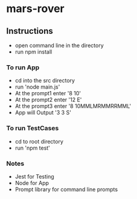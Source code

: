 # mars-rover

## Instructions

- open command line in the directory
- run npm install

### To run App

- cd into the src directory
- run 'node main.js'
- At the prompt1 enter '8 10'
- At the prompt2 enter '12 E'
- At the prompt3 enter '8 10MMLMRMMRRMML'
- App will Output '3 3 S'

### To run TestCases

- cd to root directory
- run 'npm test'

### Notes

- Jest for Testing
- Node for App
- Prompt library for command line prompts
